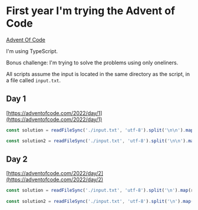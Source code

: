 # First year I'm trying the Advent of Code
[Advent Of Code](https://adventofcode.com/2022)

I'm using TypeScript.

Bonus challenge: I'm trying to solve the problems using only oneliners.

All scripts assume the input is located in the same directory as the script, in a file called `input.txt`.

## Day 1
[https://adventofcode.com/2022/day/1](https://adventofcode.com/2022/day/1)
```typescript
const solution = readFileSync('./input.txt', 'utf-8').split('\n\n').map(elf => elf.split('\n').reduce((acc, curr) => parseInt(curr) + acc, 0)).reduce((acc, curr) => Math.max(acc, curr), 0);

const solution2 = readFileSync('./input.txt', 'utf-8').split('\n\n').map(elf => elf.split('\n').reduce((acc, curr) => parseInt(curr) + acc, 0)).reduce((acc, curr) => [Math.max(curr, acc[0]), ...acc.slice(1)].sort(), [0, 0, 0]).reduce((acc, curr) => acc + curr, 0);
```

## Day 2
[https://adventofcode.com/2022/day/2](https://adventofcode.com/2022/day/2)
```typescript
const solution = readFileSync('./input.txt', 'utf-8').split('\n').map(round => [round.charCodeAt(0) - 64, round.charCodeAt(2) - 23 - 64]).map(([left, right]) => (left - right === 0 ?3 : left - right === -1 || left - right === 2 ? 6 : 0) + right).reduce((acc, curr) => acc + curr, 0);
  
const solution2 = readFileSync('./input.txt', 'utf-8').split('\n').map(round => [round.charCodeAt(0) - 64, round.charCodeAt(2) - 23 - 64]).map(([left, right]) => [left, right === 1 ? [3, 1, 2][left - 1] : right === 2 ? left : [2, 3, 1][left - 1]]).map(([left, right]) => (left - right === 0 ? 3 : left - right === -1 || left - right === 2 ? 6 : 0) + right).reduce((acc, curr) => acc + curr, 0);
```